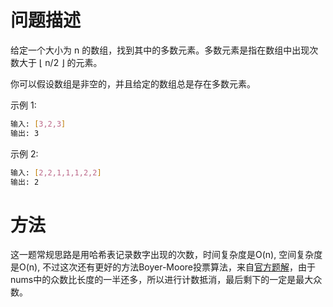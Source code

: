 # 问题描述

给定一个大小为 n 的数组，找到其中的多数元素。多数元素是指在数组中出现次数大于 ⌊ n/2 ⌋ 的元素。

你可以假设数组是非空的，并且给定的数组总是存在多数元素。

示例 1:

```bash
输入: [3,2,3]
输出: 3
```

示例 2:

```bash
输入: [2,2,1,1,1,2,2]
输出: 2
```

# 方法

这一题常规思路是用哈希表记录数字出现的次数，时间复杂度是O(n), 空间复杂度是O(n), 不过这次还有更好的方法Boyer-Moore投票算法，来自[官方题解](https://leetcode-cn.com/problems/majority-element/solution/qiu-zhong-shu-by-leetcode-2/)，由于nums中的众数比长度的一半还多，所以进行计数抵消，最后剩下的一定是最大众数。
